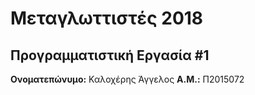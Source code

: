 # Μεταγλωττιστές 2018
## Προγραμματιστική Εργασία #1

**Ονοματεπώνυμο:** Καλοχέρης Άγγελος
**Α.Μ.:** Π2015072


